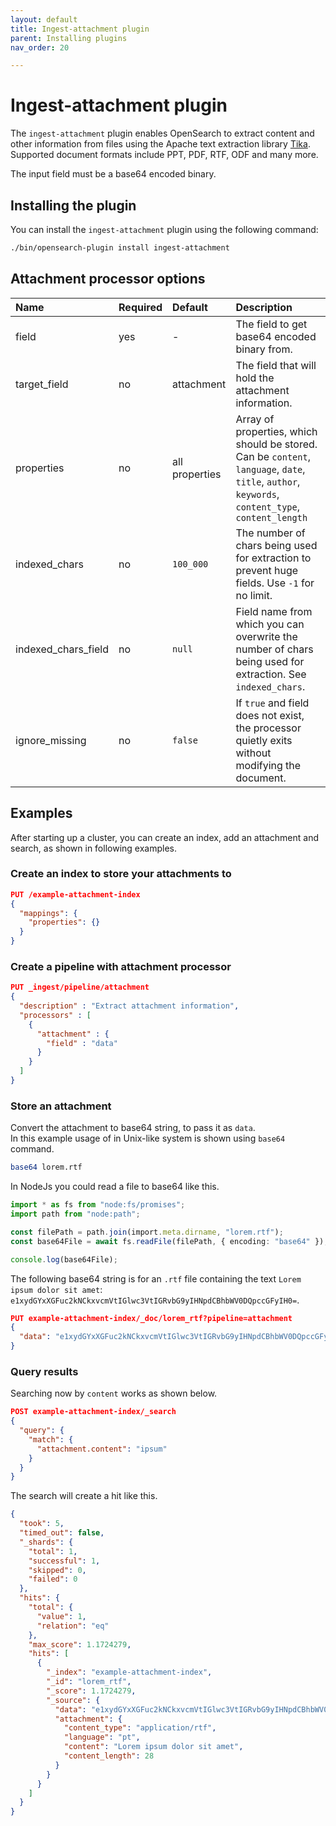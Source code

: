 ```yaml
---
layout: default
title: Ingest-attachment plugin
parent: Installing plugins
nav_order: 20

---
```


# Ingest-attachment plugin

The `ingest-attachment` plugin enables OpenSearch to extract content and other information from files using the Apache text extraction library [Tika](https://tika.apache.org/).
Supported document formats include PPT, PDF, RTF, ODF and many more.

The input field must be a base64 encoded binary.

## Installing the plugin

You can install the `ingest-attachment` plugin using the following command:

```sh
./bin/opensearch-plugin install ingest-attachment
```

## Attachment processor options

| Name | Required | Default | Description |
| :--- | :--- | :--- | :--- |
| field | yes | - | The field to get base64 encoded binary from. |
| target_field| no | attachment | The field that will hold the attachment information. |
| properties | no | all properties | Array of properties, which should be stored. Can be `content`, `language`, `date`, `title`, `author`, `keywords`, `content_type`, `content_length` |
| indexed_chars | no | `100_000` | The number of chars being used for extraction to prevent huge fields. Use `-1` for no limit. |
| indexed_chars_field | no | `null` | Field name from which you can overwrite the number of chars being used for extraction. See `indexed_chars`. |
| ignore_missing | no | `false` | If `true` and field does not exist, the processor quietly exits without modifying the document. |

## Examples

After starting up a cluster, you can create an index, add an attachment and search, as shown in following examples.

### Create an index to store your attachments to

```json
PUT /example-attachment-index
{
  "mappings": {
    "properties": {}
  }
}
```

### Create a pipeline with attachment processor

```json
PUT _ingest/pipeline/attachment
{
  "description" : "Extract attachment information",
  "processors" : [
    {
      "attachment" : {
        "field" : "data"
      }
    }
  ]
}
```

### Store an attachment

Convert the attachment to base64 string, to pass it as `data`.\
In this example usage of in Unix-like system is shown using `base64` command.

```sh
base64 lorem.rtf
```

In NodeJs you could read a file to base64 like this.

```typescript
import * as fs from "node:fs/promises";
import path from "node:path";

const filePath = path.join(import.meta.dirname, "lorem.rtf");
const base64File = await fs.readFile(filePath, { encoding: "base64" });

console.log(base64File);
```

The following base64 string is for an `.rtf` file containing the text `Lorem ipsum dolor sit amet`: `e1xydGYxXGFuc2kNCkxvcmVtIGlwc3VtIGRvbG9yIHNpdCBhbWV0DQpccGFyIH0=`.

```json
PUT example-attachment-index/_doc/lorem_rtf?pipeline=attachment
{
  "data": "e1xydGYxXGFuc2kNCkxvcmVtIGlwc3VtIGRvbG9yIHNpdCBhbWV0DQpccGFyIH0="
}
```

### Query results

Searching now by `content` works as shown below.

```json
POST example-attachment-index/_search
{
  "query": {
    "match": {
      "attachment.content": "ipsum"
    }
  }
}
```

The search will create a hit like this.

```json
{
  "took": 5,
  "timed_out": false,
  "_shards": {
    "total": 1,
    "successful": 1,
    "skipped": 0,
    "failed": 0
  },
  "hits": {
    "total": {
      "value": 1,
      "relation": "eq"
    },
    "max_score": 1.1724279,
    "hits": [
      {
        "_index": "example-attachment-index",
        "_id": "lorem_rtf",
        "_score": 1.1724279,
        "_source": {
          "data": "e1xydGYxXGFuc2kNCkxvcmVtIGlwc3VtIGRvbG9yIHNpdCBhbWV0DQpccGFyIH0=",
          "attachment": {
            "content_type": "application/rtf",
            "language": "pt",
            "content": "Lorem ipsum dolor sit amet",
            "content_length": 28
          }
        }
      }
    ]
  }
}
```
